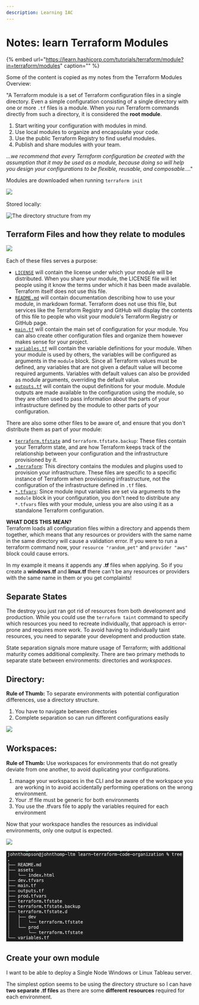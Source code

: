 ```yaml
---
description: Learning IAC
---
```


# Notes: learn Terraform Modules

{% embed url="https://learn.hashicorp.com/tutorials/terraform/module?in=terraform/modules" caption="" %}

Some of the content is copied as my notes from the Terraform Modules Overview:

"A Terraform module is a set of Terraform configuration files in a single directory. Even a simple configuration consisting of a single directory with one or more `.tf` files is a module. When you run Terraform commands directly from such a directory, it is considered the **root module**.

1. Start writing your configuration with modules in mind. 
2. Use local modules to organize and encapsulate your code. 
3. Use the public Terraform Registry to find useful modules. 
4. Publish and share modules with your team. 

_...we recommend that every Terraform configuration be created with the assumption that it may be used as a module, because doing so will help you design your configurations to be flexible, reusable, and composable._..."

Modules are downloaded when running `terraform init`

![](https://johnthompson365.com/wp-content/uploads/2020/12/image-14.png)

Stored locally:

![The directory structure from my ](https://johnthompson365.com/wp-content/uploads/2020/12/image-16.png)

## Terraform Files and how they relate to modules <a id="block-3e90f5e5-58b0-47c5-903c-60f79d1107fb"></a>

![](https://johnthompson365.com/wp-content/uploads/2020/12/image-18.png)

Each of these files serves a purpose:

* [`LICENSE`](https://learn.hashicorp.com/tutorials/terraform/module-create?in=terraform/modules#license) will contain the license under which your module will be distributed. When you share your module, the LICENSE file will let people using it know the terms under which it has been made available. Terraform itself does not use this file.
* [`README.md`](https://learn.hashicorp.com/tutorials/terraform/module-create?in=terraform/modules#readme-md) will contain documentation describing how to use your module, in markdown format. Terraform does not use this file, but services like the Terraform Registry and GitHub will display the contents of this file to people who visit your module's Terraform Registry or GitHub page.
* [`main.tf`](https://learn.hashicorp.com/tutorials/terraform/module-create?in=terraform/modules#main-tf) will contain the main set of configuration for your module. You can also create other configuration files and organize them however makes sense for your project.
* [`variables.tf`](https://learn.hashicorp.com/tutorials/terraform/module-create?in=terraform/modules#variables-tf) will contain the variable definitions for your module. When your module is used by others, the variables will be configured as arguments in the `module` block. Since all Terraform values must be defined, any variables that are not given a default value will become required arguments. Variables with default values can also be provided as module arguments, overriding the default value.
* [`outputs.tf`](https://learn.hashicorp.com/tutorials/terraform/module-create?in=terraform/modules#outputs-tf) will contain the ouput definitions for your module. Module outputs are made available to the configuration using the module, so they are often used to pass information about the parts of your infrastructure defined by the module to other parts of your configuration.

There are also some other files to be aware of, and ensure that you don't distribute them as part of your module:

* [`terraform.tfstate`](https://learn.hashicorp.com/tutorials/terraform/module-create?in=terraform/modules#terraform-tfstate) and `terraform.tfstate.backup`: These files contain your Terraform state, and are how Terraform keeps track of the relationship between your configuration and the infrastructure provisioned by it.
* [`.terraform`](https://learn.hashicorp.com/tutorials/terraform/module-create?in=terraform/modules#terraform): This directory contains the modules and plugins used to provision your infrastructure. These files are specific to a specific instance of Terraform when provisioning infrastructure, not the configuration of the infrastructure defined in `.tf` files.
* [`*.tfvars`](https://learn.hashicorp.com/tutorials/terraform/module-create?in=terraform/modules#tfvars): Since module input variables are set via arguments to the `module` block in your configuration, you don't need to distribute any `*.tfvars` files with your module, unless you are also using it as a standalone Terraform configuration.

**WHAT DOES THIS MEAN?**  
Terraform loads all configuration files within a directory and appends them together, which means that any resources or providers with the same name in the same directory will cause a validation error. If you were to run a terraform command now, your `resource "random_pet"` and `provider "aws"` block could cause errors.

In my example it means it appends any **.tf** files when applying. So if you create a **windows.tf** and **linux.tf** there can't be any resources or providers with the same name in them or you get complaints!

## Separate States

The destroy you just ran got rid of resources from both development and production. While you could use the `terraform taint` command to specify which resources you need to recreate individually, that approach is error-prone and requires more work. To avoid having to individually taint resources, you need to separate your development and production state.

State separation signals more mature usage of Terraform; with additional maturity comes additional complexity. There are two primary methods to separate state between environments: directories and _workspaces_.

## Directory:

**Rule of Thumb:** To separate environments with potential configuration differences, use a directory structure.

1. You have to navigate between directories
2. Complete separation so can run different configurations easily

![](https://johnthompson365.com/wp-content/uploads/2020/12/image-20.png)

## Workspaces:

**Rule of Thumb:** Use workspaces for environments that do not greatly deviate from one another, to avoid duplicating your configurations.

1. manage your workspaces in the CLI and be aware of the workspace you are working in to avoid accidentally performing operations on the wrong environment.
2. Your .tf file must be generic for both environments
3. You use the .tfvars file to apply the variables required for each environment

Now that your workspace handles the resources as individual environments, only one output is expected.

![](https://johnthompson365.com/wp-content/uploads/2020/12/image-21.png)

![](../.gitbook/assets/image%20%281%29.png)

## Create your own module

I want to be able to deploy a Single Node Windows or Linux Tableau server.

The simplest option seems to be using the directory structure so I can have **two separate .tf files** as there are some **different resources** required for each environment.

